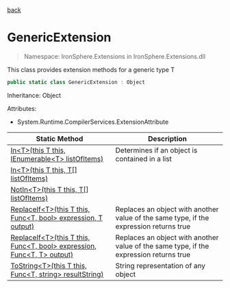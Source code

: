 ﻿[back](/IronSphere.Extensions/types)

# GenericExtension

> Namespace: IronSphere.Extensions in  IronSphere.Extensions.dll

This class provides extension methods for a generic type T

```csharp
public static class GenericExtension : Object
```
Inheritance: Object



Attributes:

* System.Runtime.CompilerServices.ExtensionAttribute



| Static Method | Description |
| --- | --- |
| [In&lt;T&gt;(this T this, IEnumerable&lt;T&gt; listOfItems)](GenericExtension_In-T-(T,IEnumerable-T-)) | Determines if an object is contained in a list |
| [In&lt;T&gt;(this T this, T[] listOfItems)](GenericExtension_In-T-(T,T[])) |  |
| [NotIn&lt;T&gt;(this T this, T[] listOfItems)](GenericExtension_NotIn-T-(T,T[])) |  |
| [ReplaceIf&lt;T&gt;(this T this, Func&lt;T, bool&gt; expression, T output)](GenericExtension_ReplaceIf-T-(T,Func-T,Boolean-,T)) | Replaces an object with another value of the same type, if the expression returns true |
| [ReplaceIf&lt;T&gt;(this T this, Func&lt;T, bool&gt; expression, Func&lt;T, T&gt; output)](GenericExtension_ReplaceIf-T-(T,Func-T,Boolean-,Func-T,T-)) | Replaces an object with another value of the same type, if the expression returns true |
| [ToString&lt;T&gt;(this T this, Func&lt;T, string&gt; resultString)](GenericExtension_ToString-T-(T,Func-T,String-)) | String representation of any object |
